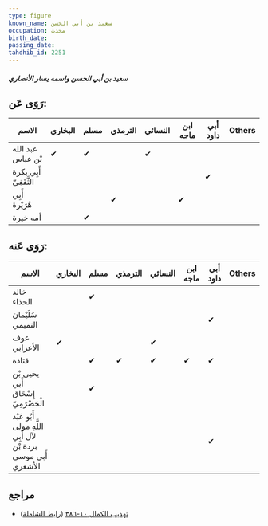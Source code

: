 ```yaml
---
type: figure
known_name: سعيد بن أبي الحسن
occupation: محدث
birth_date:
passing_date:
tahdhib_id: 2251
---
```

##### سعيد بن أبي الحسن واسمه يسار الأنصاري

## رَوَى عَن:
| الاسم                  | البخاري | مسلم | الترمذي | النسائي | ابن ماجه | أبي داود | Others |
| ---------------------- | ------- | ---- | ------- | ------- | -------- | -------- | ------ |
| عبد الله بْن عباس      | ✔       | ✔    |         | ✔       |          |          |        |
| أَبِي بكرة الثَّقَفِيّ |         |      |         |         |          | ✔        |        |
| أَبِي هُرَيْرة         |         |      | ✔       |         | ✔        |          |        |
| أمه خيرة               |         | ✔    |         |         |          |          |        |
## رَوَى عَنه:
| الاسم                                                         | البخاري | مسلم | الترمذي | النسائي | ابن ماجه | أبي داود | Others |
| ------------------------------------------------------------- | ------- | ---- | ------- | ------- | -------- | -------- | ------ |
| خالد الحذاء                                                   |         | ✔    |         |         |          |          |        |
| سُلَيْمان التميمي                                             |         |      |         |         |          | ✔        |        |
| عوف الأعرابي                                                  | ✔       |      |         | ✔       |          |          |        |
| قتادة                                                         |         | ✔    | ✔       | ✔       | ✔        | ✔        |        |
| يحيى بْن أَبي إِسْحَاق الْحَضْرَمِيّ                          |         | ✔    |         |         |          |          |        |
| أَبُو عَبْد اللَّهِ مولى لآل أَبِي بردة بْن أَبي موسى الأشعري |         |      |         |         |          | ✔        |        |
## مراجع
- [تهذيب الكمال ١٠-٣٨٦](obsidian://open?vault=Tahdhib-al-Kamal&file=Figures/٢٢٥١-سعيد%20بن%20أبي%20الحسن%20واسمه%20يسار%20الأنصاري) ([رابط الشاملة](https://shamela.ws/book/3722/5158))